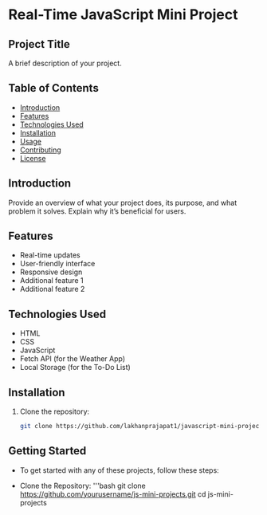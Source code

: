 # Real-Time JavaScript Mini Project

## Project Title

A brief description of your project.

## Table of Contents

- [Introduction](#introduction)
- [Features](#features)
- [Technologies Used](#technologies-used)
- [Installation](#installation)
- [Usage](#usage)
- [Contributing](#contributing)
- [License](#license)

  
## Introduction

Provide an overview of what your project does, its purpose, and what problem it solves. Explain why it’s beneficial for users.

## Features

- Real-time updates
- User-friendly interface
- Responsive design
- Additional feature 1
- Additional feature 2

## Technologies Used
- HTML
- CSS
- JavaScript
- Fetch API (for the Weather App)
- Local Storage (for the To-Do List)

## Installation

1. Clone the repository:
   ```bash
   git clone https://github.com/lakhanprajapat1/javascript-mini-projects.git

## Getting Started
- To get started with any of these projects, follow these steps:

- Clone the Repository:
'''bash
     git clone https://github.com/yourusername/js-mini-projects.git
     cd js-mini-projects


